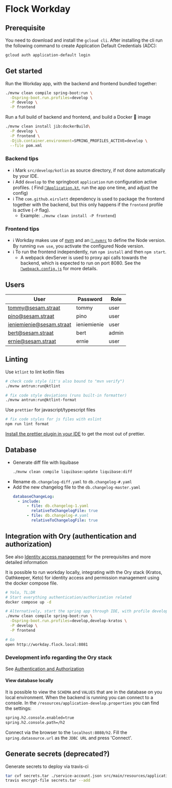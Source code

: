 # Flock Workday

## Prerequisite

You need to download and install the `gcloud cli`. After installing the cli run the following command to create
Application Default Credentials (ADC):
```bash
gcloud auth application-default login
```

## Get started

Run the Workday app, with the backend and frontend bundled together:

```bash
./mvnw clean compile spring-boot:run \
  -Dspring-boot.run.profiles=develop \
  -P develop \
  -P frontend
```

Run a full build of backend and frontend, and build a Docker 🐳 image

```bash
./mvnw clean install jib:dockerBuild\
  -P develop \
  -P frontend \
  -Djib.container.environment=SPRING_PROFILES_ACTIVE=develop \
  --file pom.xml
```

### Backend tips

- ℹ️ Mark `src/develop/kotlin` as source directory, if not done automatically by your IDE.
- ℹ️ Add `develop` to the springboot `application` run configuration active profiles. (
  Find [`🔗Application.kt`](src/main/kotlin/Application.kt), run the app one time, and adjust the config)
- ℹ️ The `com.github.eirslett` dependency is used to package the frontend together with the backend, but this only
  happens if the `frontend` profile is active (`-P` flag).
  - Example: `./mvnw clean install -P frontend`)

### Frontend tips

- ℹ️ Workday makes use of [nvm](https://github.com/nvm-sh/nvm) and an [`🔗.nvmrc`](./.nvmrc) to define the Node version.
  By running `nvm use`, you activate the configured Node version.
- ℹ️ To run the frontend independently, run `npm install` and then `npm start`.
  - A webpack devServer is used to proxy api calls towards the backend, which is expected to run on port 8080. See
    the [`🔗webpack.config.js`](./webpack.config.js) for more details.

## Users

| User                     | Password    | Role  |
| ------------------------ | ----------- | ----- |
| tommy@sesam.straat       | tommy       | user  |
| pino@sesam.straat        | pino        | user  |
| ieniemienie@sesam.straat | ieniemienie | user  |
| bert@sesam.straat        | bert        | admin |
| ernie@sesam.straat       | ernie       | user  |

## Linting

Use `ktlint` to lint kotlin files

```bash
# check code style (it's also bound to "mvn verify")
./mvnw antrun:run@ktlint
```

```bash
# fix code style deviations (runs built-in formatter)
./mvnw antrun:run@ktlint-format
```

Use `prettier` for javascript/typescript files

```bash
# fix code styles for js files with eslint
npm run lint format
```

[Install the prettier plugin in your IDE](https://prettier.io/docs/en/editors.html) to get the most out of prettier.

## Database

- Generate diff file with liquibase
  ```bash
  ./mvnw clean compile liquibase:update liquibase:diff
  ```
- Rename `db.changelog-diff.yaml` to `db.changelog-#.yaml`
- Add the new changelog file to the `db.changelog-master.yaml`
  ```yaml
  databaseChangeLog:
    - include:
        - file: db.changelog-1.yaml
          relativeToChangelogFile: true
        - file: db.changelog-#.yaml
          relativeToChangelogFile: true
  ```

## Integration with Ory (authentication and authorization)

See also [Identity access management](./docs/identity-access-management.md) for the prerequisites and more detailed
information

It is possible to run workday locally, integrating with the Ory stack (Kratos, Oathkeeper, Keto) for identity access and
permission management using the docker compose file.

```bash
# Yolo, TL;DR
# Start everything authentication/authorization related
docker compose up -d

# Alternatively, start the spring app through IDE, with profile develop-kratos active
./mvnw clean compile spring-boot:run \
  -Dspring-boot.run.profiles=develop,develop-kratos \
  -P develop \
  -P frontend

# Go
open http://workday.flock.local:8081
```

### Development info regarding the Ory stack

See [Authentication and Authorization](./docs/authentication-and-authorization.md)

#### View database locally
It is possible to view the `SCHEMA` and `VALUES` that are in the database on you local environment. When the backend is running you can
connect to a console. In the `/resources/application-develop.properties` you can find the settings:

```bash
spring.h2.console.enabled=true
spring.h2.console.path=/h2
```

Connect via the browser to the `localhost:8080/h2`. Fill the `spring.datasource.url` as the `JDBC URL` and press 'Connect'.

## Generate secrets (deprecated?)

Generate secrets to deploy via travis-ci

```bash
tar cvf secrets.tar ./service-account.json src/main/resources/application-cloud.properties
travis encrypt-file secrets.tar --add
```
